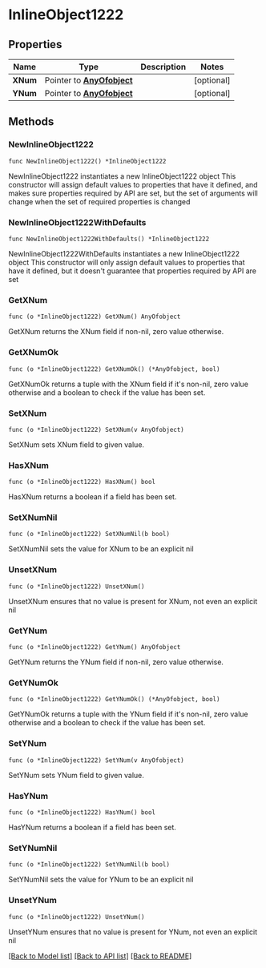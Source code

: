 # InlineObject1222

## Properties

Name | Type | Description | Notes
------------ | ------------- | ------------- | -------------
**XNum** | Pointer to [**AnyOfobject**](anyOf&lt;object&gt;.md) |  | [optional] 
**YNum** | Pointer to [**AnyOfobject**](anyOf&lt;object&gt;.md) |  | [optional] 

## Methods

### NewInlineObject1222

`func NewInlineObject1222() *InlineObject1222`

NewInlineObject1222 instantiates a new InlineObject1222 object
This constructor will assign default values to properties that have it defined,
and makes sure properties required by API are set, but the set of arguments
will change when the set of required properties is changed

### NewInlineObject1222WithDefaults

`func NewInlineObject1222WithDefaults() *InlineObject1222`

NewInlineObject1222WithDefaults instantiates a new InlineObject1222 object
This constructor will only assign default values to properties that have it defined,
but it doesn't guarantee that properties required by API are set

### GetXNum

`func (o *InlineObject1222) GetXNum() AnyOfobject`

GetXNum returns the XNum field if non-nil, zero value otherwise.

### GetXNumOk

`func (o *InlineObject1222) GetXNumOk() (*AnyOfobject, bool)`

GetXNumOk returns a tuple with the XNum field if it's non-nil, zero value otherwise
and a boolean to check if the value has been set.

### SetXNum

`func (o *InlineObject1222) SetXNum(v AnyOfobject)`

SetXNum sets XNum field to given value.

### HasXNum

`func (o *InlineObject1222) HasXNum() bool`

HasXNum returns a boolean if a field has been set.

### SetXNumNil

`func (o *InlineObject1222) SetXNumNil(b bool)`

 SetXNumNil sets the value for XNum to be an explicit nil

### UnsetXNum
`func (o *InlineObject1222) UnsetXNum()`

UnsetXNum ensures that no value is present for XNum, not even an explicit nil
### GetYNum

`func (o *InlineObject1222) GetYNum() AnyOfobject`

GetYNum returns the YNum field if non-nil, zero value otherwise.

### GetYNumOk

`func (o *InlineObject1222) GetYNumOk() (*AnyOfobject, bool)`

GetYNumOk returns a tuple with the YNum field if it's non-nil, zero value otherwise
and a boolean to check if the value has been set.

### SetYNum

`func (o *InlineObject1222) SetYNum(v AnyOfobject)`

SetYNum sets YNum field to given value.

### HasYNum

`func (o *InlineObject1222) HasYNum() bool`

HasYNum returns a boolean if a field has been set.

### SetYNumNil

`func (o *InlineObject1222) SetYNumNil(b bool)`

 SetYNumNil sets the value for YNum to be an explicit nil

### UnsetYNum
`func (o *InlineObject1222) UnsetYNum()`

UnsetYNum ensures that no value is present for YNum, not even an explicit nil

[[Back to Model list]](../README.md#documentation-for-models) [[Back to API list]](../README.md#documentation-for-api-endpoints) [[Back to README]](../README.md)


